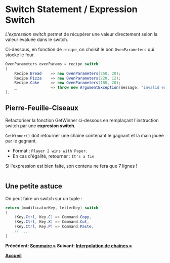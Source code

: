 # Switch Statement / Expression Switch

*L'expression switch* permet de récupérer une valeur directement selon la valeur évaluée dans le switch.

Ci-dessous, en fonction de `recipe`, on choisit le bon `OvenParameters` qui stocke le four.

```cs
OvenParameters ovenParams = recipe switch
{
    Recipe.Bread    => new OvenParameters(250, 20);
    Recipe.Pizza    => new OvenParameters(220, 12);
    Recipe.Cake     => new OvenParameters(180, 20);
    _               => throw new ArgumentException(message: "invalid enum value", paramName: nameof(recipe));
};
```

## Pierre-Feuille-Ciseaux

Refactoriser la fonction GetWinner ci-dessous en remplaçant l'instruction switch par une **expresion switch**.

`GetWinner()` doit retourner une chaîne contenant le gagnant et la main jouée par le gagnant.
- Format : `Player 2 wins with Paper.`
- En cas d'égalité, retourner : `It's a tie`

Si l'expression est bien faite, son contenu ne fera que 7 lignes !

``` cs --region switch-statement --source-file ../src/SwitchStatement.cs --project ../src/Coding4FunWorkshop.csproj
```

## Une petite astuce
On peut faire un switch sur un tuple :
```cs
return (modificatorKey, letterKey) switch
{
    (Key.Ctrl, Key.C) => Command.Copy,
    (Key.Ctrl, Key.X) => Command.Cut,
    (Key.Ctrl, Key.P) => Command.Paste,
    // ...
}
```

**Précédent: [Sommaire &raquo;](./../index.md) Suivant:  [Interpolation de chaînes &raquo;](./stringinterpolation.md)**

**[Accueil](../README.md)**

